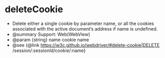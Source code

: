 # deleteCookie

 * Delete either a single cookie by parameter name, or all the cookies associated with the active document’s address if name is undefined.
 * @summary Support: Web(WebView)
 * @param {string} name cookie name
 * @see {@link https://w3c.github.io/webdriver/#delete-cookie|DELETE /session/:sessionId/cookie/:name}
